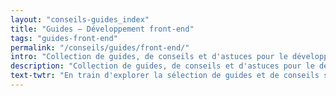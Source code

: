 ```yaml
---
layout: "conseils-guides_index"
title: "Guides – Développement front-end"
tags: "guides-front-end"
permalink: "/conseils/guides/front-end/"
intro: "Collection de guides, de conseils et d'astuces pour le développement front-end. N'hésitez pas à partager vos découvertes et vos créations."
description: "Collection de guides, de conseils et d'astuces pour le développement front-end. N'hésitez pas à partager vos découvertes et vos créations."
text-twtr: "En train d'explorer la sélection de guides et de conseils sur le développement front-end du @MagDuWebdesign"
---
```

